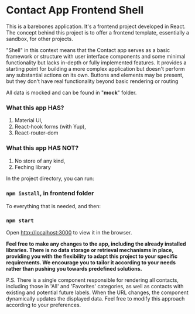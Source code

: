 # Contact App Frontend Shell

This is a barebones application. It's a frontend project developed in React. The concept behind this project is to offer a frontend template, essentially a sandbox, for other projects.

"Shell" in this context means that the Contact app serves as a basic framework or structure with user interface components and some minimal functionality but lacks in-depth or fully implemented features. It provides a starting point for building a more complex application but doesn't perform any substantial actions on its own. Buttons and elements may be present, but they don't have real functionality beyond basic rendering or routing

All data is mocked and can be found in "__mock__" folder.

### What this app HAS? 
1.  Material UI, 
2.  React-hook forms (with Yup),
3.  React-router-dom

### What this app HAS NOT? 
1.  No store of any kind,
2.  Feching library

In the project directory, you can run:

### `npm install`, in frontend folder

To everything that is needed, and then:


### `npm start`

Open [http://localhost:3000](http://localhost:3000) to view it in the browser.


**Feel free to make any changes to the app, including the already installed libraries. There is no data storage or retrieval mechanisms in place, providing you with the flexibility to adapt this project to your specific requirements. We encourage you to tailor it according to your needs rather than pushing you towards predefined solutions.**

P.S. There is a single component responsible for rendering all contacts, including those in 'All' and 'Favorites' categories, as well as contacts with existing and potential future labels. When the URL changes, the component dynamically updates the displayed data. Feel free to modify this approach according to your preferences.


